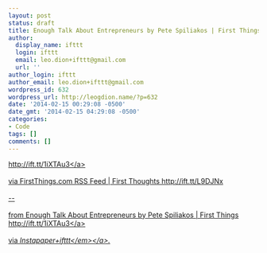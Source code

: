 ```yaml
---
layout: post
status: draft
title: Enough Talk About Entrepreneurs by Pete Spiliakos | First Things
author:
  display_name: ifttt
  login: ifttt
  email: leo.dion+ifttt@gmail.com
  url: ''
author_login: ifttt
author_email: leo.dion+ifttt@gmail.com
wordpress_id: 632
wordpress_url: http://leogdion.name/?p=632
date: '2014-02-15 00:29:08 -0500'
date_gmt: '2014-02-15 04:29:08 -0500'
categories:
- Code
tags: []
comments: []
---
```

<p><a href="http:&#47;&#47;ift.tt&#47;1iXTAu3">http:&#47;&#47;ift.tt&#47;1iXTAu3<&#47;a><br><br />
via FirstThings.com RSS Feed | First Thoughts http:&#47;&#47;ift.tt&#47;L9DJNx<br><br />
--<br><br />
from Enough Talk About Entrepreneurs by Pete Spiliakos | First Things <a href="http:&#47;&#47;ift.tt&#47;1iXTAu3">http:&#47;&#47;ift.tt&#47;1iXTAu3<&#47;a><br><br />
via <a href="http:&#47;&#47;ift.tt&#47;ocwtSd"><em>Instapaper+ifttt<&#47;em><&#47;a>.</p>
